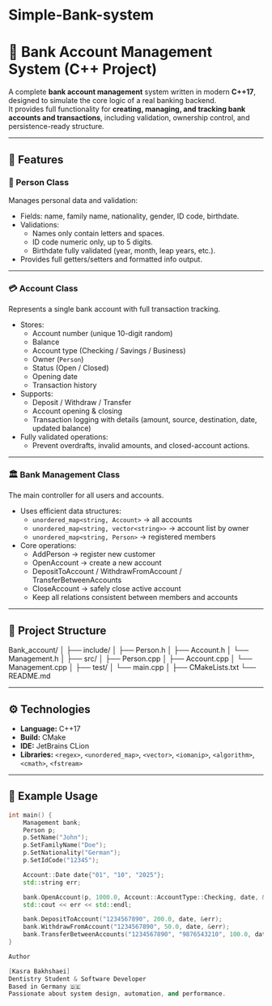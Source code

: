 # Simple-Bank-system

# 🏦 Bank Account Management System (C++ Project)

A complete **bank account management** system written in modern **C++17**, designed to simulate the core logic of a real banking backend.  
It provides full functionality for **creating, managing, and tracking bank accounts and transactions**, including validation, ownership control, and persistence-ready structure.

---

## 🚀 Features

### 🧍 Person Class
Manages personal data and validation:
- Fields: name, family name, nationality, gender, ID code, birthdate.
- Validations:
  - Names only contain letters and spaces.
  - ID code numeric only, up to 5 digits.
  - Birthdate fully validated (year, month, leap years, etc.).
- Provides full getters/setters and formatted info output.

---

### 💳 Account Class
Represents a single bank account with full transaction tracking.
- Stores:
  - Account number (unique 10-digit random)
  - Balance
  - Account type (Checking / Savings / Business)
  - Owner (`Person`)
  - Status (Open / Closed)
  - Opening date
  - Transaction history
- Supports:
  - Deposit / Withdraw / Transfer
  - Account opening & closing
  - Transaction logging with details (amount, source, destination, date, updated balance)
- Fully validated operations:
  - Prevent overdrafts, invalid amounts, and closed-account actions.

---

### 🏛 Bank Management Class
The main controller for all users and accounts.
- Uses efficient data structures:
  - `unordered_map<string, Account>` → all accounts
  - `unordered_map<string, vector<string>>` → account list by owner
  - `unordered_map<string, Person>` → registered members
- Core operations:
  - AddPerson → register new customer  
  - OpenAccount → create a new account  
  - DepositToAccount / WithdrawFromAccount / TransferBetweenAccounts  
  - CloseAccount → safely close active account  
  - Keep all relations consistent between members and accounts

---

## 📂 Project Structure

Bank_account/
│
├── include/
│ ├── Person.h
│ ├── Account.h
│ └── Management.h
│
├── src/
│ ├── Person.cpp
│ ├── Account.cpp
│ └── Management.cpp
│
├── test/
│ └── main.cpp
│
├── CMakeLists.txt
└── README.md

---

## ⚙️ Technologies
- **Language:** C++17  
- **Build:** CMake  
- **IDE:** JetBrains CLion  
- **Libraries:** `<regex>`, `<unordered_map>`, `<vector>`, `<iomanip>`, `<algorithm>`, `<cmath>`, `<fstream>`

---

## 🧪 Example Usage
```cpp
int main() {
    Management bank;
    Person p;
    p.SetName("John");
    p.SetFamilyName("Doe");
    p.SetNationality("German");
    p.SetIdCode("12345");

    Account::Date date{"01", "10", "2025"};
    std::string err;

    bank.OpenAccount(p, 1000.0, Account::AccountType::Checking, date, &err);
    std::cout << err << std::endl;

    bank.DepositToAccount("1234567890", 200.0, date, &err);
    bank.WithdrawFromAccount("1234567890", 50.0, date, &err);
    bank.TransferBetweenAccounts("1234567890", "9876543210", 100.0, date, &err);
}

Author

[Kasra Bakhshaei]
Dentistry Student & Software Developer
Based in Germany 🇩🇪
Passionate about system design, automation, and performance.
